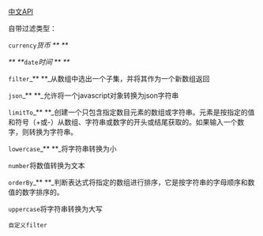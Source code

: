 [中文API](http://www.cnblogs.com/ys-ys/p/5006951.html)

自带过滤类型：

`currency`_货币 ** **_

_** **_`date`_时间 ** **_

`filter`_** **_从数组中选出一个子集，并将其作为一个新数组返回

`json`_** **_允许将一个javascript对象转换为json字符串

`limitTo`_** **_创建一个只包含指定数目元素的数组或字符串。元素是按指定的值和符号（+或-）从数组、字符串或数字的开头或结尾获取的。如果输入一个数字，则转换为字符串。

`lowercase`_** **_将字符串转换为小

`number`将数值转换为文本

`orderBy`_** **_判断表达式将指定的数组进行排序，它是按字符串的字母顺序和数值的数字排序的。

`uppercase`将字符串转换为大写

`自定义filter`

